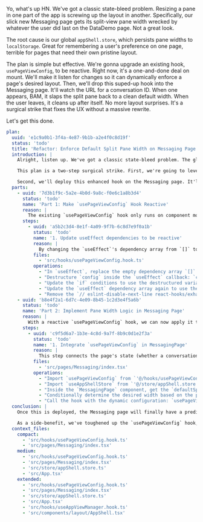 Yo, what's up HN. We've got a classic state-bleed problem. Resizing a pane in one part of the app is screwing up the layout in another. Specifically, our slick new Messaging page gets its split-view pane width wrecked by whatever the user did last on the DataDemo page. Not a great look.

The root cause is our global `appShell.store`, which persists pane widths to `localStorage`. Great for remembering a user's preference on one page, terrible for pages that need their own pristine layout.

The plan is simple but effective. We're gonna upgrade an existing hook, `usePageViewConfig`, to be reactive. Right now, it's a one-and-done deal on mount. We'll make it listen for changes so it can dynamically enforce a page's desired layout. Then, we'll drop this suped-up hook into the Messaging page. It'll watch the URL for a conversation ID. When one appears, BAM, it slaps the split pane back to a clean default width. When the user leaves, it cleans up after itself. No more layout surprises. It's a surgical strike that fixes the UX without a massive rewrite.

Let's get this done.

```yaml
plan:
  uuid: 'e1c9a0b1-3f4a-4e87-9b1b-a2e4f0c8d19f'
  status: 'todo'
  title: 'Refactor: Enforce Default Split Pane Width on Messaging Page'
  introduction: |
    Alright, listen up. We've got a classic state-bleed problem. The global `appShell.store` persists pane widths, which is cool until it's not. Resizing a split pane on the DataDemo page messes with the layout on the Messaging page, which is supposed to have its own specific layout. This creates a janky, unpredictable UX.

    This plan is a two-step surgical strike. First, we're going to level-up the `usePageViewConfig` hook. Right now it's a fire-and-forget hook that only runs on mount. We'll make it reactive to prop changes, so it can enforce layout rules dynamically as the user navigates within a page.

    Second, we'll deploy this enhanced hook on the Messaging page. It'll monitor the URL. As soon as a conversation ID pops up and the page enters split-view, the hook will force the right pane to a clean, default width, overriding any global shenanigans. On navigating away, it resets everything, leaving no trace. This fixes the immediate bug and gives us a more powerful tool for layout management across the app.
  parts:
    - uuid: '7d3b1f9c-5a2e-4b0d-9a8c-f0e6c1a8b3d4'
      status: 'todo'
      name: 'Part 1: Make `usePageViewConfig` Hook Reactive'
      reason: |
        The existing `usePageViewConfig` hook only runs on component mount because of a static, empty dependency array. This isn't good enough for pages that change their layout based on URL params without a full re-mount. To fix the Messaging page, we need this hook to react whenever the desired pane configuration changes.
      steps:
        - uuid: 'a5b2c3d4-8e1f-4a09-9f7b-6c8d7e9f0a1b'
          status: 'todo'
          name: '1. Update useEffect dependencies to be reactive'
          reason: |
            By changing the `useEffect`'s dependency array from `[]` to include the `config` values, the hook will re-evaluate and apply pane widths whenever those values change, not just on the initial mount. This is the key to making it work dynamically on the Messaging page.
          files:
            - 'src/hooks/usePageViewConfig.hook.ts'
          operations:
            - "In `useEffect`, replace the empty dependency array `[]` with `[config, resetPaneWidths, setSidePaneWidth, setSplitPaneWidth]`."
            - "Destructure `config` inside the `useEffect` callback: `const { sidePaneWidth, splitPaneWidth } = config;`."
            - "Update the `if` conditions to use the destructured variables: `if (sidePaneWidth)` and `if (splitPaneWidth)`."
            - "Update the `useEffect` dependency array again to use the destructured properties for stability against object re-renders: `[sidePaneWidth, splitPaneWidth, resetPaneWidths, setSidePaneWidth, setSplitPaneWidth]`."
            - "Remove the `// eslint-disable-next-line react-hooks/exhaustive-deps` comment as the dependencies are now correctly listed."
    - uuid: 'b8e4f2a1-6d7c-4e09-8b45-1c2d3e4f5a6b'
      status: 'todo'
      name: 'Part 2: Implement Pane Width Logic in Messaging Page'
      reason: |
        With a reactive `usePageViewConfig` hook, we can now apply it to the Messaging page. This will enforce a default `splitPaneWidth` whenever a user views a conversation, solving the core problem of width settings bleeding over from other pages.
      steps:
        - uuid: 'c9f5d6a7-1b3e-4c8d-9a7f-8b9c0d1e2f3a'
          status: 'todo'
          name: '1. Integrate `usePageViewConfig` in MessagingPage'
          reason: |
            This step connects the page's state (whether a conversation is active) to the AppShell's layout control. By calling the hook with a width only when needed, we ensure the layout is correct for the context.
          files:
            - 'src/pages/Messaging/index.tsx'
          operations:
            - "Import `usePageViewConfig` from `'@/hooks/usePageViewConfig.hook.ts'`."
            - "Import `useAppShellStore` from `'@/store/appShell.store'`."
            - "Inside the `MessagingPage` component, get the `defaultSplitPaneWidth` from the store: `const defaultSplitPaneWidth = useAppShellStore((s) => s.defaultSplitPaneWidth);`."
            - "Conditionally determine the desired width based on the presence of `conversationId`: `const desiredSplitPaneWidth = conversationId ? defaultSplitPaneWidth : undefined;`."
            - "Call the hook with the dynamic configuration: `usePageViewConfig({ splitPaneWidth: desiredSplitPaneWidth });`."
  conclusion: |
    Once this is deployed, the Messaging page will finally have a predictable layout. No more weirdly sized panes because you were just on another page. The user experience will be more stable and professional.

    As a side-benefit, we've toughened up the `usePageViewConfig` hook, making it a more versatile tool for future layout challenges. It's a win for the user and a win for future-devs. Solid day's work.
  context_files:
    compact:
      - 'src/hooks/usePageViewConfig.hook.ts'
      - 'src/pages/Messaging/index.tsx'
    medium:
      - 'src/hooks/usePageViewConfig.hook.ts'
      - 'src/pages/Messaging/index.tsx'
      - 'src/store/appShell.store.ts'
      - 'src/App.tsx'
    extended:
      - 'src/hooks/usePageViewConfig.hook.ts'
      - 'src/pages/Messaging/index.tsx'
      - 'src/store/appShell.store.ts'
      - 'src/App.tsx'
      - 'src/hooks/useAppViewManager.hook.ts'
      - 'src/components/layout/AppShell.tsx'
```

